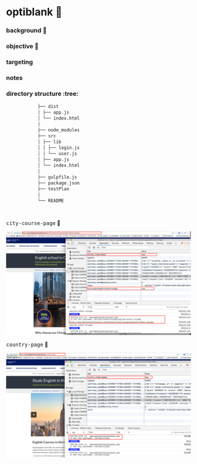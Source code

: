 # optiblank  :rocket:



### background  :bell:


### objective :book:


### targeting



### notes



### directory structure :tree:

```
			├── dist
			│ ├── app.js
			│ └── index.html
			|
			├── node_modules
			├── src
			│ ├── lib
			│ │ ├── login.js
			│ │ └── user.js
			│ ├── app.js
			│ └── index.html
			|
			├── gulpfile.js
			├── package.json
			├── testPlan
			|
			└── README

```


<br/>




<kbd>city-course-page</kbd>  :rocket:     

![](/src/images/optiblank-kaplan-city.png) 


<kbd>country-page</kbd>  :rocket:     

![](/src/images/optiblank-kaplan-country.png) 



